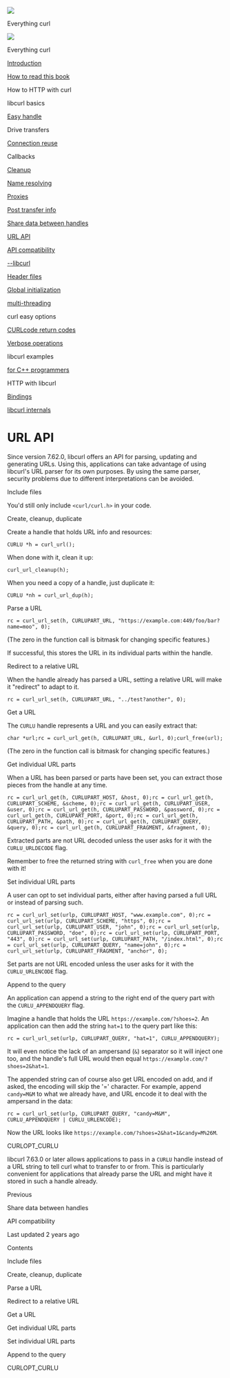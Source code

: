 <a href="../index.html" class="link-a079aa82--primary-53a25e66--logoLink-10d08504"></a>

<img src="https://gblobscdn.gitbook.com/orgs%2F-LxuH0qSm4xO9nWfEBlB%2Favatar.png?alt=media" class="image-67b14f24--avatar-1c1d03ec" />

<span class="text-4505230f--UIH400-4e41e82a--textContentFamily-49a318e1--spaceNameText-677c2969">Everything curl</span>

<a href="../index.html" class="link-a079aa82--primary-53a25e66--logoLink-10d08504"></a>

<img src="https://gblobscdn.gitbook.com/orgs%2F-LxuH0qSm4xO9nWfEBlB%2Favatar.png?alt=media" class="image-67b14f24--avatar-1c1d03ec" />

<span class="text-4505230f--UIH400-4e41e82a--textContentFamily-49a318e1--spaceNameText-677c2969">Everything curl</span>

<a href="../index.html" class="navButton-94f2579c--navButtonClickable-161b88ca"><span class="text-4505230f--UIH300-2063425d--textContentFamily-49a318e1--navButtonLabel-14a4968f">Introduction</span></a>

<a href="../how-to-read.html" class="navButton-94f2579c--navButtonClickable-161b88ca"><span class="text-4505230f--UIH300-2063425d--textContentFamily-49a318e1--navButtonLabel-14a4968f">How to read this book</span></a>





<span class="text-4505230f--UIH300-2063425d--textContentFamily-49a318e1--navButtonLabel-14a4968f">How to HTTP with curl</span>

<span class="text-4505230f--UIH300-2063425d--textContentFamily-49a318e1--navButtonLabel-14a4968f">libcurl basics</span>

<a href="easyhandle.html" class="navButton-94f2579c--pageItemWithChildrenNested-2c5d8183--navButtonClickable-161b88ca"><span class="text-4505230f--UIH300-2063425d--textContentFamily-49a318e1--navButtonLabel-14a4968f">Easy handle</span></a>

<span class="text-4505230f--UIH300-2063425d--textContentFamily-49a318e1--navButtonLabel-14a4968f">Drive transfers</span>

<a href="connectionreuse.html" class="navButton-94f2579c--pageItemWithChildrenNested-2c5d8183--navButtonClickable-161b88ca"><span class="text-4505230f--UIH300-2063425d--textContentFamily-49a318e1--navButtonLabel-14a4968f">Connection reuse</span></a>

<span class="text-4505230f--UIH300-2063425d--textContentFamily-49a318e1--navButtonLabel-14a4968f">Callbacks</span>

<a href="cleanup.html" class="navButton-94f2579c--pageItemWithChildrenNested-2c5d8183--navButtonClickable-161b88ca"><span class="text-4505230f--UIH300-2063425d--textContentFamily-49a318e1--navButtonLabel-14a4968f">Cleanup</span></a>

<a href="names.html" class="navButton-94f2579c--pageItemWithChildrenNested-2c5d8183--navButtonClickable-161b88ca"><span class="text-4505230f--UIH300-2063425d--textContentFamily-49a318e1--navButtonLabel-14a4968f">Name resolving</span></a>

<a href="proxies.html" class="navButton-94f2579c--pageItemWithChildrenNested-2c5d8183--navButtonClickable-161b88ca"><span class="text-4505230f--UIH300-2063425d--textContentFamily-49a318e1--navButtonLabel-14a4968f">Proxies</span></a>

<a href="getinfo.html" class="navButton-94f2579c--pageItemWithChildrenNested-2c5d8183--navButtonClickable-161b88ca"><span class="text-4505230f--UIH300-2063425d--textContentFamily-49a318e1--navButtonLabel-14a4968f">Post transfer info</span></a>

<a href="sharing.html" class="navButton-94f2579c--pageItemWithChildrenNested-2c5d8183--navButtonClickable-161b88ca"><span class="text-4505230f--UIH300-2063425d--textContentFamily-49a318e1--navButtonLabel-14a4968f">Share data between handles</span></a>

<a href="url.html" class="navButton-94f2579c--pageItemWithChildrenNested-2c5d8183--navButtonClickable-161b88ca--navButtonOpened-6a88552e"><span class="text-4505230f--UIH300-2063425d--textContentFamily-49a318e1--navButtonLabel-14a4968f">URL API</span></a>

<a href="api.html" class="navButton-94f2579c--pageItemWithChildrenNested-2c5d8183--navButtonClickable-161b88ca"><span class="text-4505230f--UIH300-2063425d--textContentFamily-49a318e1--navButtonLabel-14a4968f">API compatibility</span></a>

<a href="libcurl.html" class="navButton-94f2579c--pageItemWithChildrenNested-2c5d8183--navButtonClickable-161b88ca"><span class="text-4505230f--UIH300-2063425d--textContentFamily-49a318e1--navButtonLabel-14a4968f">--libcurl</span></a>

<a href="headers.html" class="navButton-94f2579c--pageItemWithChildrenNested-2c5d8183--navButtonClickable-161b88ca"><span class="text-4505230f--UIH300-2063425d--textContentFamily-49a318e1--navButtonLabel-14a4968f">Header files</span></a>

<a href="globalinit.html" class="navButton-94f2579c--pageItemWithChildrenNested-2c5d8183--navButtonClickable-161b88ca"><span class="text-4505230f--UIH300-2063425d--textContentFamily-49a318e1--navButtonLabel-14a4968f">Global initialization</span></a>

<a href="threading.html" class="navButton-94f2579c--pageItemWithChildrenNested-2c5d8183--navButtonClickable-161b88ca"><span class="text-4505230f--UIH300-2063425d--textContentFamily-49a318e1--navButtonLabel-14a4968f">multi-threading</span></a>

<span class="text-4505230f--UIH300-2063425d--textContentFamily-49a318e1--navButtonLabel-14a4968f">curl easy options</span>

<a href="curlcode.html" class="navButton-94f2579c--pageItemWithChildrenNested-2c5d8183--navButtonClickable-161b88ca"><span class="text-4505230f--UIH300-2063425d--textContentFamily-49a318e1--navButtonLabel-14a4968f">CURLcode return codes</span></a>

<a href="verbose.html" class="navButton-94f2579c--pageItemWithChildrenNested-2c5d8183--navButtonClickable-161b88ca"><span class="text-4505230f--UIH300-2063425d--textContentFamily-49a318e1--navButtonLabel-14a4968f">Verbose operations</span></a>

<span class="text-4505230f--UIH300-2063425d--textContentFamily-49a318e1--navButtonLabel-14a4968f">libcurl examples</span>

<a href="cplusplus.html" class="navButton-94f2579c--pageItemWithChildrenNested-2c5d8183--navButtonClickable-161b88ca"><span class="text-4505230f--UIH300-2063425d--textContentFamily-49a318e1--navButtonLabel-14a4968f">for C++ programmers</span></a>

<span class="text-4505230f--UIH300-2063425d--textContentFamily-49a318e1--navButtonLabel-14a4968f">HTTP with libcurl</span>

<a href="../bindings.html" class="navButton-94f2579c--navButtonClickable-161b88ca"><span class="text-4505230f--UIH300-2063425d--textContentFamily-49a318e1--navButtonLabel-14a4968f">Bindings</span></a>

<a href="../internals.html" class="navButton-94f2579c--navButtonClickable-161b88ca"><span class="text-4505230f--UIH300-2063425d--textContentFamily-49a318e1--navButtonLabel-14a4968f">libcurl internals</span></a>

<a href="../bookindex.html" class="navButton-94f2579c--navButtonClickable-161b88ca"><span class="text-4505230f--UIH300-2063425d--textContentFamily-49a318e1--navButtonLabel-14a4968f"></span></a>





# <span class="text-4505230f--DisplayH900-bfb998fa--textContentFamily-49a318e1">URL API</span>

<span class="text-4505230f--UIH300-2063425d--textUIFamily-5ebd8e40--text-8ee2c8b2"></span>

<span class="text-4505230f--UIH300-2063425d--textUIFamily-5ebd8e40--text-8ee2c8b2"></span>

<span class="text-4505230f--TextH400-3033861f--textContentFamily-49a318e1"><span data-key="0728533b55464c3eb1f3871bb4a95ea2"><span data-offset-key="0728533b55464c3eb1f3871bb4a95ea2:0">Since version 7.62.0, libcurl offers an API for parsing, updating and generating URLs. Using this, applications can take advantage of using libcurl's URL parser for its own purposes. By using the same parser, security problems due to different interpretations can be avoided.</span></span></span>

<span class="text-4505230f--HeadingH700-04e1a2a3--textContentFamily-49a318e1"><span data-key="0ac02092041545b0bd1b70baaabca5fd"><span data-offset-key="0ac02092041545b0bd1b70baaabca5fd:0">Include files</span></span></span>

<span class="text-4505230f--TextH400-3033861f--textContentFamily-49a318e1"><span data-key="9c7e483d76484c6ba7185ecbec69d9fa"><span data-offset-key="9c7e483d76484c6ba7185ecbec69d9fa:0">You'd still only include </span><span data-offset-key="9c7e483d76484c6ba7185ecbec69d9fa:1">`<curl/curl.h>`</span><span data-offset-key="9c7e483d76484c6ba7185ecbec69d9fa:2"> in your code.</span></span></span>

<span class="text-4505230f--HeadingH700-04e1a2a3--textContentFamily-49a318e1"><span data-key="b4663225ff9344d783c75eab5c396fe5"><span data-offset-key="b4663225ff9344d783c75eab5c396fe5:0">Create, cleanup, duplicate</span></span></span>

<span class="text-4505230f--TextH400-3033861f--textContentFamily-49a318e1"><span data-key="b391a05a927049d4bb0cc4224793886f"><span data-offset-key="b391a05a927049d4bb0cc4224793886f:0">Create a handle that holds URL info and resources:</span></span></span>

    CURLU *h = curl_url();

<span class="text-4505230f--TextH400-3033861f--textContentFamily-49a318e1"><span data-key="010ae425e22241489c0d0254c23a820c"><span data-offset-key="010ae425e22241489c0d0254c23a820c:0">When done with it, clean it up:</span></span></span>

    curl_url_cleanup(h);

<span class="text-4505230f--TextH400-3033861f--textContentFamily-49a318e1"><span data-key="415ff41f472a4f429f0724b5e2e273b7"><span data-offset-key="415ff41f472a4f429f0724b5e2e273b7:0">When you need a copy of a handle, just duplicate it:</span></span></span>

    CURLU *nh = curl_url_dup(h);

<span class="text-4505230f--HeadingH700-04e1a2a3--textContentFamily-49a318e1"><span data-key="f465cecbd34644ea9993f7a4d05d0603"><span data-offset-key="f465cecbd34644ea9993f7a4d05d0603:0">Parse a URL</span></span></span>

    rc = curl_url_set(h, CURLUPART_URL, "https://example.com:449/foo/bar?name=moo", 0);

<span class="text-4505230f--TextH400-3033861f--textContentFamily-49a318e1"><span data-key="46b26c9b80c948038481ef74982b7b76"><span data-offset-key="46b26c9b80c948038481ef74982b7b76:0">(The zero in the function call is bitmask for changing specific features.)</span></span></span>

<span class="text-4505230f--TextH400-3033861f--textContentFamily-49a318e1"><span data-key="1cd200a5813f44f9bd52c13bc91d7323"><span data-offset-key="1cd200a5813f44f9bd52c13bc91d7323:0">If successful, this stores the URL in its individual parts within the handle.</span></span></span>

<span class="text-4505230f--HeadingH700-04e1a2a3--textContentFamily-49a318e1"><span data-key="08829319028441889890164407545c09"><span data-offset-key="08829319028441889890164407545c09:0">Redirect to a relative URL</span></span></span>

<span class="text-4505230f--TextH400-3033861f--textContentFamily-49a318e1"><span data-key="b378d428f88148109f31c1e80289e044"><span data-offset-key="b378d428f88148109f31c1e80289e044:0">When the handle already has parsed a URL, setting a relative URL will make it "redirect" to adapt to it.</span></span></span>

    rc = curl_url_set(h, CURLUPART_URL, "../test?another", 0);

<span class="text-4505230f--HeadingH700-04e1a2a3--textContentFamily-49a318e1"><span data-key="231641af1c974fa595d94344588b4599"><span data-offset-key="231641af1c974fa595d94344588b4599:0">Get a URL</span></span></span>

<span class="text-4505230f--TextH400-3033861f--textContentFamily-49a318e1"><span data-key="f7d625312efa41af83b4737441461049"><span data-offset-key="f7d625312efa41af83b4737441461049:0">The </span><span data-offset-key="f7d625312efa41af83b4737441461049:1">`CURLU`</span><span data-offset-key="f7d625312efa41af83b4737441461049:2"> handle represents a URL and you can easily extract that:</span></span></span>

    char *url;rc = curl_url_get(h, CURLUPART_URL, &url, 0);curl_free(url);

<span class="text-4505230f--TextH400-3033861f--textContentFamily-49a318e1"><span data-key="57fbc9d607984d618befeae142cebb02"><span data-offset-key="57fbc9d607984d618befeae142cebb02:0">(The zero in the function call is bitmask for changing specific features.)</span></span></span>

<span class="text-4505230f--HeadingH700-04e1a2a3--textContentFamily-49a318e1"><span data-key="d695f6a48b814a42ab3a2cc16d574493"><span data-offset-key="d695f6a48b814a42ab3a2cc16d574493:0">Get individual URL parts</span></span></span>

<span class="text-4505230f--TextH400-3033861f--textContentFamily-49a318e1"><span data-key="8fa3ad516b514b4baa8f926993efc49e"><span data-offset-key="8fa3ad516b514b4baa8f926993efc49e:0">When a URL has been parsed or parts have been set, you can extract those pieces from the handle at any time.</span></span></span>

    rc = curl_url_get(h, CURLUPART_HOST, &host, 0);rc = curl_url_get(h, CURLUPART_SCHEME, &scheme, 0);rc = curl_url_get(h, CURLUPART_USER, &user, 0);rc = curl_url_get(h, CURLUPART_PASSWORD, &password, 0);rc = curl_url_get(h, CURLUPART_PORT, &port, 0);rc = curl_url_get(h, CURLUPART_PATH, &path, 0);rc = curl_url_get(h, CURLUPART_QUERY, &query, 0);rc = curl_url_get(h, CURLUPART_FRAGMENT, &fragment, 0);

<span class="text-4505230f--TextH400-3033861f--textContentFamily-49a318e1"><span data-key="90cb4881ed194d5299412b51867d3292"><span data-offset-key="90cb4881ed194d5299412b51867d3292:0">Extracted parts are not URL decoded unless the user asks for it with the </span><span data-offset-key="90cb4881ed194d5299412b51867d3292:1">`CURLU_URLDECODE`</span><span data-offset-key="90cb4881ed194d5299412b51867d3292:2"> flag.</span></span></span>

<span class="text-4505230f--TextH400-3033861f--textContentFamily-49a318e1"><span data-key="71c3abf482a04ac5962d8e104c9e8d76"><span data-offset-key="71c3abf482a04ac5962d8e104c9e8d76:0">Remember to free the returned string with </span><span data-offset-key="71c3abf482a04ac5962d8e104c9e8d76:1">`curl_free`</span><span data-offset-key="71c3abf482a04ac5962d8e104c9e8d76:2"> when you are done with it!</span></span></span>

<span class="text-4505230f--HeadingH700-04e1a2a3--textContentFamily-49a318e1"><span data-key="69c75fa5538c4d6a85ce2a49ef5454e9"><span data-offset-key="69c75fa5538c4d6a85ce2a49ef5454e9:0">Set individual URL parts</span></span></span>

<span class="text-4505230f--TextH400-3033861f--textContentFamily-49a318e1"><span data-key="c5646670e006488ab29f3bdac898cdcb"><span data-offset-key="c5646670e006488ab29f3bdac898cdcb:0">A user can opt to set individual parts, either after having parsed a full URL or instead of parsing such.</span></span></span>

    rc = curl_url_set(urlp, CURLUPART_HOST, "www.example.com", 0);rc = curl_url_set(urlp, CURLUPART_SCHEME, "https", 0);rc = curl_url_set(urlp, CURLUPART_USER, "john", 0);rc = curl_url_set(urlp, CURLUPART_PASSWORD, "doe", 0);rc = curl_url_set(urlp, CURLUPART_PORT, "443", 0);rc = curl_url_set(urlp, CURLUPART_PATH, "/index.html", 0);rc = curl_url_set(urlp, CURLUPART_QUERY, "name=john", 0);rc = curl_url_set(urlp, CURLUPART_FRAGMENT, "anchor", 0);

<span class="text-4505230f--TextH400-3033861f--textContentFamily-49a318e1"><span data-key="28cf6742152f4437a5f0d6fe4ea1287b"><span data-offset-key="28cf6742152f4437a5f0d6fe4ea1287b:0">Set parts are not URL encoded unless the user asks for it with the </span><span data-offset-key="28cf6742152f4437a5f0d6fe4ea1287b:1">`CURLU_URLENCODE`</span><span data-offset-key="28cf6742152f4437a5f0d6fe4ea1287b:2"> flag.</span></span></span>

<span class="text-4505230f--HeadingH700-04e1a2a3--textContentFamily-49a318e1"><span data-key="46bffdce79744e619ec0e36729bc025c"><span data-offset-key="46bffdce79744e619ec0e36729bc025c:0">Append to the query</span></span></span>

<span class="text-4505230f--TextH400-3033861f--textContentFamily-49a318e1"><span data-key="cd305dcb44624e569a63f3ca77779481"><span data-offset-key="cd305dcb44624e569a63f3ca77779481:0">An application can append a string to the right end of the query part with the </span><span data-offset-key="cd305dcb44624e569a63f3ca77779481:1">`CURLU_APPENDQUERY`</span><span data-offset-key="cd305dcb44624e569a63f3ca77779481:2"> flag.</span></span></span>

<span class="text-4505230f--TextH400-3033861f--textContentFamily-49a318e1"><span data-key="d53781a2fd714a6aa1035f4de3f074b4"><span data-offset-key="d53781a2fd714a6aa1035f4de3f074b4:0">Imagine a handle that holds the URL </span><span data-offset-key="d53781a2fd714a6aa1035f4de3f074b4:1">`https://example.com/?shoes=2`</span><span data-offset-key="d53781a2fd714a6aa1035f4de3f074b4:2">. An application can then add the string </span><span data-offset-key="d53781a2fd714a6aa1035f4de3f074b4:3">`hat=1`</span><span data-offset-key="d53781a2fd714a6aa1035f4de3f074b4:4"> to the query part like this:</span></span></span>

    rc = curl_url_set(urlp, CURLUPART_QUERY, "hat=1", CURLU_APPENDQUERY);

<span class="text-4505230f--TextH400-3033861f--textContentFamily-49a318e1"><span data-key="ac513f77af0f458cac9b870e3440fe33"><span data-offset-key="ac513f77af0f458cac9b870e3440fe33:0">It will even notice the lack of an ampersand (</span><span data-offset-key="ac513f77af0f458cac9b870e3440fe33:1">`&`</span><span data-offset-key="ac513f77af0f458cac9b870e3440fe33:2">) separator so it will inject one too, and the handle's full URL would then equal </span><span data-offset-key="ac513f77af0f458cac9b870e3440fe33:3">`https://example.com/?shoes=2&hat=1`</span><span data-offset-key="ac513f77af0f458cac9b870e3440fe33:4">.</span></span></span>

<span class="text-4505230f--TextH400-3033861f--textContentFamily-49a318e1"><span data-key="d9c0066a63e84b638f68c71fc1edbb8e"><span data-offset-key="d9c0066a63e84b638f68c71fc1edbb8e:0">The appended string can of course also get URL encoded on add, and if asked, the encoding will skip the '=' character. For example, append </span><span data-offset-key="d9c0066a63e84b638f68c71fc1edbb8e:1">`candy=M&M`</span><span data-offset-key="d9c0066a63e84b638f68c71fc1edbb8e:2"> to what we already have, and URL encode it to deal with the ampersand in the data:</span></span></span>

    rc = curl_url_set(urlp, CURLUPART_QUERY, "candy=M&M", CURLU_APPENDQUERY | CURLU_URLENCODE);

<span class="text-4505230f--TextH400-3033861f--textContentFamily-49a318e1"><span data-key="db1b5b9399284edcb42d53c78e9bb5ef"><span data-offset-key="db1b5b9399284edcb42d53c78e9bb5ef:0">Now the URL looks like </span><span data-offset-key="db1b5b9399284edcb42d53c78e9bb5ef:1">`https://example.com/?shoes=2&hat=1&candy=M%26M`</span><span data-offset-key="db1b5b9399284edcb42d53c78e9bb5ef:2">.</span></span></span>

<span class="text-4505230f--HeadingH700-04e1a2a3--textContentFamily-49a318e1"><span data-key="9b8b40dec76c43f4bea977df0b0df539"><span data-offset-key="9b8b40dec76c43f4bea977df0b0df539:0">CURLOPT_CURLU</span></span></span>

<span class="text-4505230f--TextH400-3033861f--textContentFamily-49a318e1"><span data-key="bbfdfb53c0524aeba95baadd52865706"><span data-offset-key="bbfdfb53c0524aeba95baadd52865706:0">libcurl 7.63.0 or later allows applications to pass in a </span><span data-offset-key="bbfdfb53c0524aeba95baadd52865706:1">`CURLU`</span><span data-offset-key="bbfdfb53c0524aeba95baadd52865706:2"> handle instead of a URL string to tell curl what to transfer to or from. This is particularly convenient for applications that already parse the URL and might have it stored in such a handle already.</span></span></span>

<a href="sharing.html" class="reset-3c756112--card-6570f064--whiteCard-fff091a4--cardPrevious-56a5e674"></a>

<span class="text-4505230f--TextH200-a3425406--textContentFamily-49a318e1">Previous</span>

<span class="text-4505230f--UIH400-4e41e82a--textContentFamily-49a318e1">Share data between handles</span>

<a href="api.html" class="reset-3c756112--card-6570f064--whiteCard-fff091a4--cardNext-19241c42"></a>


<span class="text-4505230f--UIH400-4e41e82a--textContentFamily-49a318e1">API compatibility</span>



<span class="text-4505230f--TextH200-a3425406--textContentFamily-49a318e1">Last updated 2 years ago</span>



<span class="text-4505230f--InfoH100-1e92e1d1--textContentFamily-49a318e1">Contents</span>

<a href="url.html#include-files" class="reset-3c756112--menuItem-aa02f6ec--menuItemLight-757d5235--menuItemInline-173bdf97--pageTocItem-f4427024"></a>

<span class="text-4505230f--UIH300-2063425d--textContentFamily-49a318e1"><span class="text-4505230f--UIH200-50ead35f--textContentFamily-49a318e1">Include files</span></span>

<a href="url.html#create-cleanup-duplicate" class="reset-3c756112--menuItem-aa02f6ec--menuItemLight-757d5235--menuItemInline-173bdf97--pageTocItem-f4427024"></a>

<span class="text-4505230f--UIH300-2063425d--textContentFamily-49a318e1"><span class="text-4505230f--UIH200-50ead35f--textContentFamily-49a318e1">Create, cleanup, duplicate</span></span>

<a href="url.html#parse-a-url" class="reset-3c756112--menuItem-aa02f6ec--menuItemLight-757d5235--menuItemInline-173bdf97--pageTocItem-f4427024"></a>

<span class="text-4505230f--UIH300-2063425d--textContentFamily-49a318e1"><span class="text-4505230f--UIH200-50ead35f--textContentFamily-49a318e1">Parse a URL</span></span>

<a href="url.html#redirect-to-a-relative-url" class="reset-3c756112--menuItem-aa02f6ec--menuItemLight-757d5235--menuItemInline-173bdf97--pageTocItem-f4427024"></a>

<span class="text-4505230f--UIH300-2063425d--textContentFamily-49a318e1"><span class="text-4505230f--UIH200-50ead35f--textContentFamily-49a318e1">Redirect to a relative URL</span></span>

<a href="url.html#get-a-url" class="reset-3c756112--menuItem-aa02f6ec--menuItemLight-757d5235--menuItemInline-173bdf97--pageTocItem-f4427024"></a>

<span class="text-4505230f--UIH300-2063425d--textContentFamily-49a318e1"><span class="text-4505230f--UIH200-50ead35f--textContentFamily-49a318e1">Get a URL</span></span>

<a href="url.html#get-individual-url-parts" class="reset-3c756112--menuItem-aa02f6ec--menuItemLight-757d5235--menuItemInline-173bdf97--pageTocItem-f4427024"></a>

<span class="text-4505230f--UIH300-2063425d--textContentFamily-49a318e1"><span class="text-4505230f--UIH200-50ead35f--textContentFamily-49a318e1">Get individual URL parts</span></span>

<a href="url.html#set-individual-url-parts" class="reset-3c756112--menuItem-aa02f6ec--menuItemLight-757d5235--menuItemInline-173bdf97--pageTocItem-f4427024"></a>

<span class="text-4505230f--UIH300-2063425d--textContentFamily-49a318e1"><span class="text-4505230f--UIH200-50ead35f--textContentFamily-49a318e1">Set individual URL parts</span></span>

<a href="url.html#append-to-the-query" class="reset-3c756112--menuItem-aa02f6ec--menuItemLight-757d5235--menuItemInline-173bdf97--pageTocItem-f4427024"></a>

<span class="text-4505230f--UIH300-2063425d--textContentFamily-49a318e1"><span class="text-4505230f--UIH200-50ead35f--textContentFamily-49a318e1">Append to the query</span></span>

<a href="url.html#curlopt_curlu" class="reset-3c756112--menuItem-aa02f6ec--menuItemLight-757d5235--menuItemInline-173bdf97--pageTocItem-f4427024"></a>

<span class="text-4505230f--UIH300-2063425d--textContentFamily-49a318e1"><span class="text-4505230f--UIH200-50ead35f--textContentFamily-49a318e1">CURLOPT_CURLU</span></span>
